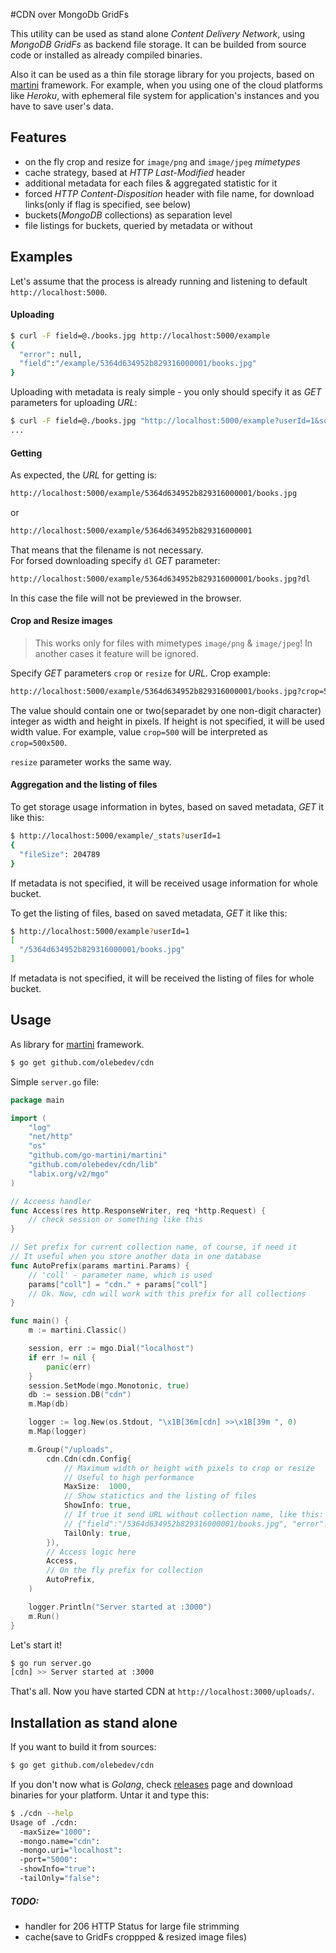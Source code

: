 #CDN over MongoDb GridFs

This utility can be used as stand alone _Content Delivery Network_, using _MongoDB GridFs_ as backend file storage. It can be builded from source code or installed as already compiled binaries.  
 
Also it can be used as a thin file storage library for you projects, based on [martini](https://github.com/go-martini/martini) framework. For example, when you using one of the cloud platforms like _Heroku_, with ephemeral file system for application's instances and  you have to save user's data.

## Features

- on the fly crop and resize for `image/png` and `image/jpeg` _mimetypes_
- cache strategy, based at _HTTP Last-Modified_ header
- additional metadata for each files & aggregated statistic for it
- forced _HTTP Content-Disposition_ header with file name, for download links(only if flag is specified, see below)
- buckets(_MongoDB_ collections) as separation level
- file listings for buckets, queried by metadata or without

## Examples
Let's assume that the process is already running and listening to default `http://localhost:5000`. 
 
#### Uploading
~~~ bash
$ curl -F field=@./books.jpg http://localhost:5000/example
{
  "error": null,
  "field":"/example/5364d634952b829316000001/books.jpg"
}
~~~
Uploading with metadata is realy simple - you only should specify it as _GET_ parameters for uploading _URL_:
~~~ bash
$ curl -F field=@./books.jpg "http://localhost:5000/example?userId=1&some_another_data=useful"
...
~~~

#### Getting
As expected, the _URL_ for getting is:  
~~~ bash
http://localhost:5000/example/5364d634952b829316000001/books.jpg 
~~~
or   
~~~ bash
http://localhost:5000/example/5364d634952b829316000001
~~~  
That means that the filename is not necessary.  
For forsed downloading specify `dl` _GET_ parameter:
~~~ bash
http://localhost:5000/example/5364d634952b829316000001/books.jpg?dl
~~~  
In this case the file will not be previewed in the browser.

#### Crop and Resize images
> This works only for files with mimetypes `image/png` & `image/jpeg`!
> In another cases it feature will be ignored.

Specify _GET_ parameters `crop` or `resize` for _URL_. Crop example:  
~~~ bash
http://localhost:5000/example/5364d634952b829316000001/books.jpg?crop=500
~~~  
The value should contain one or two(separadet by one non-digit character) integer as width and height in pixels. If height is not specified, it will be used width value. For example, value `crop=500`  will be interpreted as `crop=500x500`.  

`resize` parameter works the same way.

#### Aggregation and the listing of files

To get storage usage information in bytes, based on saved metadata, _GET_ it like this:
~~~ bash
$ http://localhost:5000/example/_stats?userId=1
{
  "fileSize": 204789
}
~~~  
If metadata is not specified, it will be received usage information for whole bucket.

To get the listing of files, based on saved metadata, _GET_ it like this:
~~~ bash
$ http://localhost:5000/example?userId=1
[
  "/5364d634952b829316000001/books.jpg"
]
~~~  
If metadata is not specified, it will be received the listing of files for whole bucket.

## Usage 
As library for [martini](https://github.com/go-martini/martini) framework.

~~~ bash
$ go get github.com/olebedev/cdn
~~~

Simple `server.go` file:

~~~ go
package main

import (
	"log"
	"net/http"
	"os"
	"github.com/go-martini/martini"
	"github.com/olebedev/cdn/lib"
	"labix.org/v2/mgo"
)

// Acceess handler
func Access(res http.ResponseWriter, req *http.Request) {
	// check session or something like this
}

// Set prefix for current collection name, of course, if need it
// It useful when you store another data in one database
func AutoPrefix(params martini.Params) {
	// 'coll' - parameter name, which is used
	params["coll"] = "cdn." + params["coll"]
	// Ok. Now, cdn will work with this prefix for all collections
}

func main() {
	m := martini.Classic()

	session, err := mgo.Dial("localhost")
	if err != nil {
		panic(err)
	}
	session.SetMode(mgo.Monotonic, true)
	db := session.DB("cdn")
	m.Map(db)

	logger := log.New(os.Stdout, "\x1B[36m[cdn] >>\x1B[39m ", 0)
	m.Map(logger)

	m.Group("/uploads", 
		cdn.Cdn(cdn.Config{
			// Maximum width or height with pixels to crop or resize
			// Useful to high performance
			MaxSize:  1000,
			// Show statictics and the listing of files
			ShowInfo: true,
			// If true it send URL without collection name, like this:
			// {"field":"/5364d634952b829316000001/books.jpg", "error": null}
			TailOnly: true,
		}),
		// Access logic here
		Access,
		// On the fly prefix for collection
		AutoPrefix,
	)

	logger.Println("Server started at :3000")
	m.Run()
}
~~~
Let's start it!
~~~ bash
$ go run server.go
[cdn] >> Server started at :3000
~~~

That's all. Now you have started CDN at `http://localhost:3000/uploads/`.

## Installation as stand alone

If you want to build it from sources:
~~~ bash
$ go get github.com/olebedev/cdn
~~~

If you don't now what is _Golang_, check [releases](https://github.com/olebedev/cdn/releases) page and download binaries for your platform. Untar it and type this:  
~~~ bash
$ ./cdn --help
Usage of ./cdn:
  -maxSize="1000": 
  -mongo.name="cdn": 
  -mongo.uri="localhost": 
  -port="5000": 
  -showInfo="true": 
  -tailOnly="false":
~~~


##### TODO:

- handler for 206 HTTP Status for large file strimming
- cache(save to GridFs croppped & resized image files)


